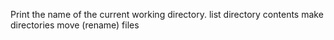 Print the name of the current working directory.
list directory contents
make directories
move (rename) files
